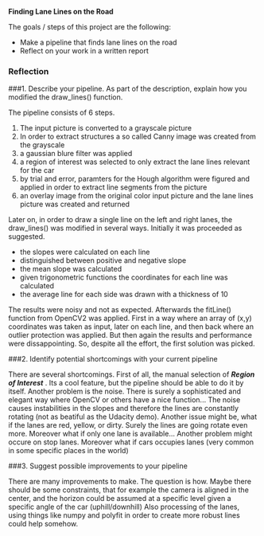 **Finding Lane Lines on the Road**

The goals / steps of this project are the following:
* Make a pipeline that finds lane lines on the road
* Reflect on your work in a written report


### Reflection

###1. Describe your pipeline. As part of the description, explain how you modified the draw_lines() function.

The pipeline consists of 6 steps.
1. The input picture is converted to a grayscale picture
2. In order to extract structures a so called Canny image was created from the grayscale
3. a gaussian blure filter was applied
4. a region of interest was selected to only extract the lane lines relevant for the car
5. by trial and error, paramters for the Hough algorithm were figured and applied in order to extract line segments from the picture
6. an overlay image from the original color input picture and the lane lines picture was created and returned

Later on, in order to draw a single line on the left and right lanes, the draw_lines() was modified in several ways. Initially it was proceeded as suggested.
* the slopes were calculated on each line
* distinguished between positive and negative slope
* the mean slope was calculated
* given trigonometric functions the coordinates for each line was calculated
* the average line for each side was drawn with a thickness of 10

The results were noisy and not as expected. Afterwards the fitLine() function from OpenCV2 was applied. First in a way where an array of (x,y) coordinates was taken as input, later on each line, and then back where an outlier protection was applied. But then again the results and performance were dissappointing. So, despite all the effort, the first solution was picked.


###2. Identify potential shortcomings with your current pipeline

There are several shortcomings. First of all, the manual selection of _**Region of Interest**_ . Its a cool feature, but the pipeline should be able to do it by itself. Another problem is the noise. There is surely a sophisticated and elegant way where OpenCV or others have a nice function... The noise causes instabilities in the slopes and therefore the lines are constantly rotating (not as beatiful as the Udacity demo). Another issue might be, what if the lanes are red, yellow, or dirty. Surely the lines are going rotate even more. Moreover what if only one lane is available... Another problem might occure on stop lanes. Moreover what if cars occupies lanes (very common in some specific places in the world)


###3. Suggest possible improvements to your pipeline

There are many improvements to make. The question is how. Maybe there should be some constraints, that for example the camera is aligned in the center, and the horizon could be assumed at a specific level given a specific angle of the car (uphill/downhill)
Also processing of the lanes, using things like numpy and polyfit in order to create more robust lines could help somehow.